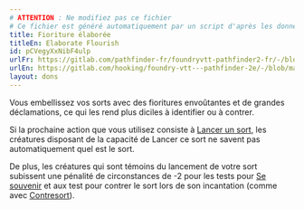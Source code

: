 ```yaml
---
# ATTENTION : Ne modifiez pas ce fichier
# Ce fichier est généré automatiquement par un script d'après les données du module Foundry VTT officiel et de sa traduction
title: Fioriture élaborée
titleEn: Elaborate Flourish
id: pCVegyXxNibF4ulp
urlFr: https://gitlab.com/pathfinder-fr/foundryvtt-pathfinder2-fr/-/blob/master/data/feats/pCVegyXxNibF4ulp.htm
urlEn: https://gitlab.com/hooking/foundry-vtt---pathfinder-2e/-/blob/master/packs/data/feats.db/elaborate-flourish.json
layout: dons
---
```

Vous embellissez vos sorts avec des fioritures envoûtantes et de grandes déclamations, ce qui les rend plus diciles à identifier ou à contrer.

Si la prochaine action que vous utilisez consiste à [Lancer un sort](../actions/lancer-un-sort.html), les créatures disposant de la capacité de Lancer ce sort ne savent pas automatiquement quel est le sort.

De plus, les créatures qui sont témoins du lancement de votre sort subissent une pénalité de circonstances de -2 pour les tests pour [Se souvenir](../actions/se-souvenir-connaissance.html) et aux test pour contrer le sort lors de son incantation (comme avec [Contresort](contresort-préparé.html)).

